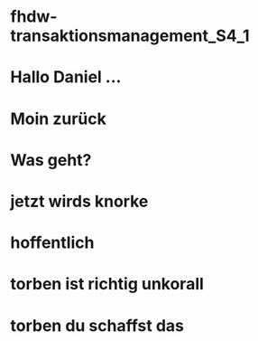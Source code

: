 # fhdw-transaktionsmanagement_S4_1
# Hallo Daniel ...
# Moin zurück
# Was geht?

# jetzt wirds knorke
# hoffentlich




# torben ist richtig unkorall
# torben du schaffst das